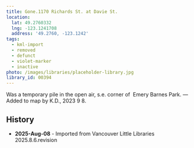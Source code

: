 ```yaml
---
title: Gone.1170 Richards St. at Davie St.
location:
  lat: 49.2760332
  lng: -123.1241708
  address: '49.2760, -123.1242'
tags:
  - kml-import
  - removed
  - defunct
  - violet-marker
  - inactive
photo: /images/libraries/placeholder-library.jpg
library_id: 00394
---
```

Was a temporary pile in the open air, s.e. corner of  Emery Barnes Park.
—Added to map by K.D., 2023 9 8.  

## History
- **2025-Aug-08** - Imported from Vancouver Little Libraries 2025.8.6.revision

